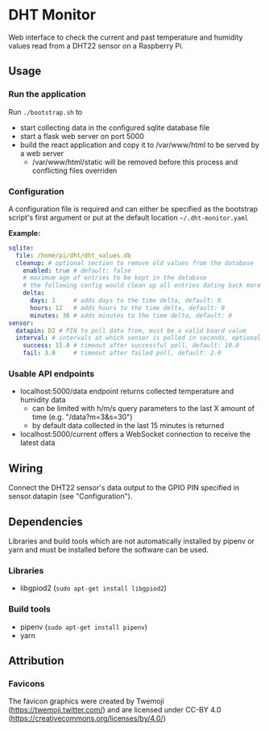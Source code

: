 # DHT Monitor
Web interface to check the current and past temperature and humidity values read from a DHT22 sensor on a Raspberry Pi.

## Usage

### Run the application
Run `./bootstrap.sh` to 
* start collecting data in the configured sqlite database file
* start a flask web server on port 5000
* build the react application and copy it to /var/www/html to be served by a web server
  * /var/www/html/static will be removed before this process and conflicting files overriden

### Configuration
A configuration file is required and can either be specified as the bootstrap script's first argument or put at the default location `~/.dht-monitor.yaml`

**Example:**
```yaml
sqlite:
  file: /home/pi/dht/dht_values.db
  cleanup: # optional section to remove old values from the database
    enabled: true # default: false
    # maximum age of entries to be kept in the database
    # the following config would clean up all entries dating back more than 36.5 hours (1d + 12h + 30m)
    delta:
      days: 1     # adds days to the time delta, default: 0
      hours: 12   # adds hours to the time delta, default: 0
      minutes: 30 # adds minutes to the time delta, default: 0
sensor:
  datapin: D2 # PIN to poll data from, must be a valid board value
  interval: # intervals at which sensor is polled in seconds, optional section
    success: 15.0 # timeout after successful poll, default: 10.0
    fail: 3.0     # timeout after failed poll, default: 2.0
```
### Usable API endpoints
* localhost:5000/data endpoint returns collected temperature and humidity data
  * can be limited with h/m/s query parameters to the last X amount of time (e.g. "/data?m=3&s=30")
  * by default data collected in the last 15 minutes is returned
* localhost:5000/current offers a WebSocket connection to receive the latest data

## Wiring
Connect the DHT22 sensor's data output to the GPIO PIN specified in sensor.datapin (see "Configuration").

## Dependencies
Libraries and build tools which are not automatically installed by pipenv or yarn and must be installed before the software can be used.

### Libraries
* libgpiod2 (`sudo apt-get install libgpiod2`)

### Build tools
* pipenv (`sudo apt-get install pipenv`)
* yarn

## Attribution

### Favicons
The favicon graphics were created by Twemoji (https://twemoji.twitter.com/) and are licensed under CC-BY 4.0 (https://creativecommons.org/licenses/by/4.0/)
